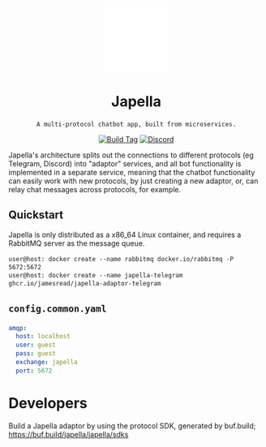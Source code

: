 <div align = "center">
	<img alt = "project logo" src = "logo.png" width = "128" />
	<h1>Japella</h1>

	A multi-protocol chatbot app, built from microservices.

[![Build Tag](https://github.com/jamesread/Sicroc/actions/workflows/build-tag.yml/badge.svg)](https://github.com/jamesread/Sicroc/actions/workflows/build-tag.yml) 
[![Discord](https://img.shields.io/discord/846737624960860180?label=Discord%20Server)](https://discord.gg/jhYWWpNJ3v)
</div>

Japella's architecture splits out the connections to different protocols (eg Telegram, Discord) into "adaptor" services, and all bot functionality is implemented in a separate service, meaning that the chatbot functionality can easily work with new protocols, by just creating a new adaptor, or, can relay chat messages across protocols, for example.

## Quickstart

Japella is only distributed as a x86_64 Linux container, and requires a RabbitMQ server as the message queue.

````
user@host: docker create --name rabbitmq docker.io/rabbitmq -P 5672:5672
user@host: docker create --name japella-telegram ghcr.io/jamesread/japella-adaptor-telegram
````

## `config.common.yaml`

```yaml
amqp:
  host: localhost
  user: guest
  pass: guest
  exchange: japella
  port: 5672
```

# Developers

Build a Japella adaptor by using the protocol SDK, generated by buf.build; https://buf.build/japella/japella/sdks
